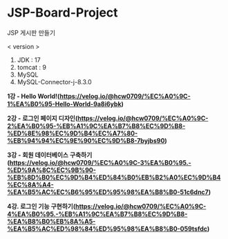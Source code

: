 # JSP-Board-Project
JSP 게시판 만들기

< version >
1. JDK : 17
2. tomcat : 9
3. MySQL
4. MySQL-Connector-j-8.3.0

**1강 - Hello World!(https://velog.io/@hcw0709/%EC%A0%9C-1%EA%B0%95-Hello-World-9a8i6ybk)**

**2강 - 로그인 페이지 디자인(https://velog.io/@hcw0709/%EC%A0%9C-2%EA%B0%95-%EB%A1%9C%EA%B7%B8%EC%9D%B8-%ED%8E%98%EC%9D%B4%EC%A7%80-%EB%94%94%EC%9E%90%EC%9D%B8-7byjbs90)**

**3강 - 회원 데이터베이스 구축하기(https://velog.io/@hcw0709/%EC%A0%9C-3%EA%B0%95.-%ED%9A%8C%EC%9B%90-%EB%8D%B0%EC%9D%B4%ED%84%B0%EB%B2%A0%EC%9D%B4%EC%8A%A4-%EA%B5%AC%EC%B6%95%ED%95%98%EA%B8%B0-51c6dnc7)**

**4강. 로그인 기능 구현하기(https://velog.io/@hcw0709/%EC%A0%9C-4%EA%B0%95.-%EB%A1%9C%EA%B7%B8%EC%9D%B8-%EA%B8%B0%EB%8A%A5-%EA%B5%AC%ED%98%84%ED%95%98%EA%B8%B0-059tsfdc)**
